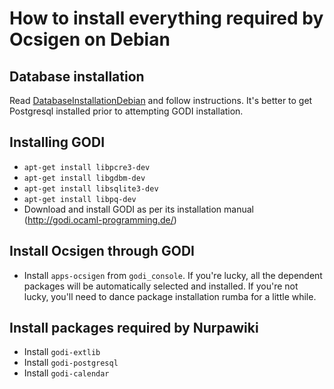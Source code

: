 # How to install everything required by Ocsigen on Debian #

## Database installation ##

Read [DatabaseInstallationDebian](DatabaseInstallationDebian.md) and follow instructions.  It's better to get Postgresql installed prior to attempting GODI installation.

## Installing GODI ##

  * `apt-get install libpcre3-dev`
  * `apt-get install libgdbm-dev`
  * `apt-get install libsqlite3-dev`
  * `apt-get install libpq-dev`
  * Download and install GODI as per its installation manual (http://godi.ocaml-programming.de/)

## Install Ocsigen through GODI ##

  * Install `apps-ocsigen` from `godi_console`.  If you're lucky, all the dependent packages will be automatically selected and installed.  If you're not lucky, you'll need to dance package installation rumba for a little while.

## Install packages required by Nurpawiki ##

  * Install `godi-extlib`
  * Install `godi-postgresql`
  * Install `godi-calendar`